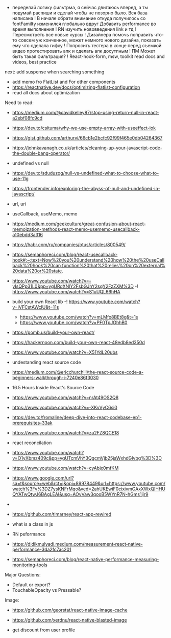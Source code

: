 - переделай логику фильтрма, я сейчас двигаюсь вперед, а ты подумай распиши и сделай чтобы не позорно было. Вся база написана
  ! В начале обрати внимание откуда получилось со fontFamilty изменился глобально вдруг
  Добавить performance во время выполнения
  ! RN изучить нововведения link и тд
  ! Пересмотреть все новые курсы
  ! Дизайнера помочь поправить что-то совсем уж конченное, может немного нового дизайна, показать ему что сделала гифку
  ! Попросить тестера в конце перед съемкой видео протестировать апк и сделать апк досутпным
  ! ПМ Может быть такая фильтрация?
  ! React-hook-form, msw, toolkit read docs and videos, best practice

next: add suspense when searching something

- add memo fro FlatList and For other components
- https://reactnative.dev/docs/optimizing-flatlist-configuration
- read all docs about optimization

Need to read:

- https://medium.com/@davidkelley87/stop-using-return-null-in-react-a2ebf08fc9cd
- https://dev.to/csituma/why-we-use-empty-array-with-useeffect-iok
- https://gist.github.com/arthurvi/66cb1e2bcfc92f99f465e0db04264367
- https://johnkavanagh.co.uk/articles/cleaning-up-your-javascript-code-the-double-bang-operator/
- undefined vs null
- https://dev.to/sduduzog/null-vs-undefined-what-to-choose-what-to-use-11g
- https://frontender.info/exploring-the-abyss-of-null-and-undefined-in-javascript/

- url, uri

- useCallback, useMemo, memo
- https://medium.com/geekculture/great-confusion-about-react-memoization-methods-react-memo-usememo-usecallback-a10ebdd3a316
- https://habr.com/ru/companies/otus/articles/800549/
- https://semaphoreci.com/blog/react-usecallback-hook#:~:text=Now%20you%20understand%20how%20the%20useCallback%20hook%20can,function%20that%20relies%20on%20external%20data%20or%20state.
- https://www.youtube.com/watch?v=-yIsQPp31L0&pp=ygURdXNlY2FsbGJhY2sgY2FzZXM%3D
  -! https://www.youtube.com/watch?v=S1uUQL66hHA

- build your own React lib
  -! https://www.youtube.com/watch?v=iVFCstAWclU&t=11s
  - https://www.youtube.com/watch?v=mLMfx8BEt8g&t=1s
  - https://www.youtube.com/watch?v=PF0TpJOhhB0
- https://pomb.us/build-your-own-react/
- https://hackernoon.com/build-your-own-react-48edb8ed350d
- https://www.youtube.com/watch?v=X51YdL20ubs

- undestanding react source code
- https://medium.com/@ericchurchill/the-react-source-code-a-beginners-walkthrough-i-7240e86f3030
- 16.5 Hours Inside React's Source Code
- https://www.youtube.com/watch?v=nrAt49OS2Q8
- https://www.youtube.com/watch?v=-XKvVyC6si0
- https://dev.to/fromaline/deep-dive-into-react-codebase-ep1-prerequisites-33ak
- https://www.youtube.com/watch?v=za2FZ8QCE18

- react reconcilation
- https://www.youtube.com/watch?v=O1yXbmz409c&pp=ygUTcmVhY3QgcmVjb25jaWxhdGlvbg%3D%3D
- https://www.youtube.com/watch?v=cyAbjx0mfKM
- https://www.google.com/url?sa=t&source=web&rct=j&opi=89978449&url=https://www.youtube.com/watch%3Fv%3DZ7ysKNFrMqo&ved=2ahUKEwiF0cixivmGAxXWxQIHHUQYATwQtwJ6BAgLEAI&usg=AOvVaw3qooB5WYnR7N-hGms1ijr9

-
- https://github.com/timarney/react-app-rewired

- what is a class in js

- RN peformance
- https://didikmulyadi.medium.com/measurement-react-native-performance-3da2fc7ac201
- https://semaphoreci.com/blog/react-native-performance-measuring-monitoring-tools

Major Questions:

- Default or export?
- TouchableOpacity vs Pressable?

Image:

- https://github.com/georstat/react-native-image-cache
- https://github.com/xerdnu/react-native-blasted-image

- get discount from user profile
